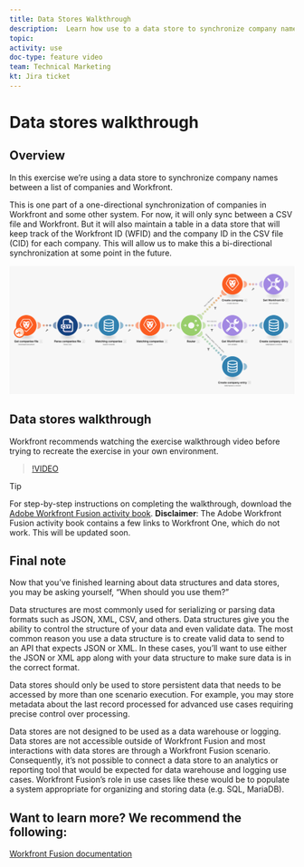 ```yaml
---
title: Data Stores Walkthrough
description:  Learn how use to a data store to synchronize company names between a list of companies and Workfront using [!DNL Adobe Workfront Fusion].
topic: 
activity: use
doc-type: feature video
team: Technical Marketing
kt: Jira ticket 
---
```

# Data stores walkthrough

## Overview

In this exercise we’re using a data store to synchronize company names between a list of companies and Workfront.

This is one part of a one-directional synchronization of companies in Workfront and some other system. For now, it will only sync between a CSV file and Workfront. But it will also maintain a table in a data store that will keep track of the Workfront ID (WFID) and the company ID in the CSV file (CID) for each company. This will allow us to make this a bi-directional synchronization at some point in the future.

![An image of a Fusion scenario](assets/data-structures-and-data-stores-2.png)

## Data stores walkthrough

Workfront recommends watching the exercise walkthrough video before trying to recreate the exercise in your own environment.

>[!VIDEO](https://video.tv.adobe.com/v/335296/?quality=12)

>[!TIP]
>
>For step-by-step instructions on completing the walkthrough, download the [Adobe Workfront Fusion activity book](/help/assets/adobe-workfront-fusion-activity-book.pdf). **Disclaimer**: The Adobe Workfront Fusion activity book contains a few links to Workfront One, which do not work. This will be updated soon.


## Final note

Now that you’ve finished learning about data structures and data stores, you may be asking yourself, “When should you use them?” 

Data structures are most commonly used for serializing or parsing data formats such as JSON, XML, CSV, and others. Data structures give you the ability to control the structure of your data and even validate data. The most common reason you use a data structure is to create valid data to send to an API that expects JSON or XML. In these cases, you’ll want to use either the JSON or XML app along with your data structure to make sure data is in the correct format. 

Data stores should only be used to store persistent data that needs to be accessed by more than one scenario execution. For example, you may store metadata about the last record processed for advanced use cases requiring precise control over processing.  

Data stores are not designed to be used as a data warehouse or logging. Data stores are not accessible outside of Workfront Fusion and most interactions with data stores are through a Workfront Fusion scenario. Consequently, it’s not possible to connect a data store to an analytics or reporting tool that would be expected for data warehouse and logging use cases. Workfront Fusion’s role in use cases like these would be to populate a system appropriate for organizing and storing data (e.g. SQL, MariaDB).

## Want to learn more? We recommend the following:

[Workfront Fusion documentation](https://experienceleague.adobe.com/docs/workfront/using/adobe-workfront-fusion/workfront-fusion-2.html?lang=en)

